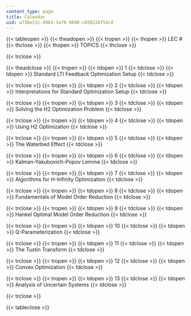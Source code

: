 ```yaml
---
content_type: page
title: Calendar
uid: a736e13c-d983-3a76-9698-c650224754cd
---
```


{{< tableopen >}}
{{< theadopen >}}
{{< tropen >}}
{{< thopen >}}
LEC #
{{< thclose >}}
{{< thopen >}}
TOPICS
{{< thclose >}}

{{< trclose >}}

{{< theadclose >}}
{{< tropen >}}
{{< tdopen >}}
1
{{< tdclose >}}
{{< tdopen >}}
Standard LTI Feedback Optimization Setup
{{< tdclose >}}

{{< trclose >}}
{{< tropen >}}
{{< tdopen >}}
2
{{< tdclose >}}
{{< tdopen >}}
Interpretations for Standard Optimization Setup
{{< tdclose >}}

{{< trclose >}}
{{< tropen >}}
{{< tdopen >}}
3
{{< tdclose >}}
{{< tdopen >}}
Solving the H2 Optimization Problem
{{< tdclose >}}

{{< trclose >}}
{{< tropen >}}
{{< tdopen >}}
4
{{< tdclose >}}
{{< tdopen >}}
Using H2 Optimization
{{< tdclose >}}

{{< trclose >}}
{{< tropen >}}
{{< tdopen >}}
5
{{< tdclose >}}
{{< tdopen >}}
The Waterbed Effect
{{< tdclose >}}

{{< trclose >}}
{{< tropen >}}
{{< tdopen >}}
6
{{< tdclose >}}
{{< tdopen >}}
Kalman-Yakubovich-Popov Lemma
{{< tdclose >}}

{{< trclose >}}
{{< tropen >}}
{{< tdopen >}}
7
{{< tdclose >}}
{{< tdopen >}}
Algorithms for H-Infinity Optimization
{{< tdclose >}}

{{< trclose >}}
{{< tropen >}}
{{< tdopen >}}
8
{{< tdclose >}}
{{< tdopen >}}
Fundamentals of Model Order Reduction
{{< tdclose >}}

{{< trclose >}}
{{< tropen >}}
{{< tdopen >}}
9
{{< tdclose >}}
{{< tdopen >}}
Hankel Optimal Model Order Reduction
{{< tdclose >}}

{{< trclose >}}
{{< tropen >}}
{{< tdopen >}}
10
{{< tdclose >}}
{{< tdopen >}}
Q-Parameterization
{{< tdclose >}}

{{< trclose >}}
{{< tropen >}}
{{< tdopen >}}
11
{{< tdclose >}}
{{< tdopen >}}
The Tustin Transform
{{< tdclose >}}

{{< trclose >}}
{{< tropen >}}
{{< tdopen >}}
12
{{< tdclose >}}
{{< tdopen >}}
Convex Optimization
{{< tdclose >}}

{{< trclose >}}
{{< tropen >}}
{{< tdopen >}}
13
{{< tdclose >}}
{{< tdopen >}}
Analysis of Uncertain Systems
{{< tdclose >}}

{{< trclose >}}

{{< tableclose >}}